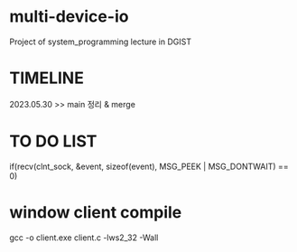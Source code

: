 # multi-device-io
Project of system_programming lecture in DGIST

# TIMELINE
2023.05.30 >> main 정리 & merge

# TO DO LIST
if(recv(clnt_sock, &event, sizeof(event), MSG_PEEK | MSG_DONTWAIT) == 0)

# window client compile
gcc -o client.exe client.c -lws2_32 -Wall


